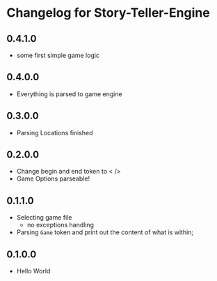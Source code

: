 # Changelog for Story-Teller-Engine

## 0.4.1.0
- some first simple game logic
## 0.4.0.0
- Everything is parsed to game engine
## 0.3.0.0
- Parsing Locations finished
## 0.2.0.0
- Change begin and end token to < />
- Game Options parseable!
## 0.1.1.0
- Selecting game file
    - no exceptions handling
- Parsing `Game` token and print out the content of what is within;
## 0.1.0.0
- Hello World
